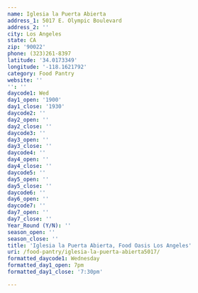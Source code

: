 ```yaml
---
name: Iglesia la Puerta Abierta
address_1: 5017 E. Olympic Boulevard
address_2: ''
city: Los Angeles
state: CA
zip: '90022'
phone: (323)261-8397
latitude: '34.0173349'
longitude: '-118.1621792'
category: Food Pantry
website: ''
'': ''
daycode1: Wed
day1_open: '1900'
day1_close: '1930'
daycode2: ''
day2_open: ''
day2_close: ''
daycode3: ''
day3_open: ''
day3_close: ''
daycode4: ''
day4_open: ''
day4_close: ''
daycode5: ''
day5_open: ''
day5_close: ''
daycode6: ''
day6_open: ''
daycode7: ''
day7_open: ''
day7_close: ''
Year_Round (Y/N): ''
season_open: ''
season_close: ''
title: 'Iglesia la Puerta Abierta, Food Oasis Los Angeles'
uri: /food-pantry/iglesia-la-puerta-abierta5017/
formatted_daycode1: Wednesday
formatted_day1_open: 7pm
formatted_day1_close: '7:30pm'

---
```

